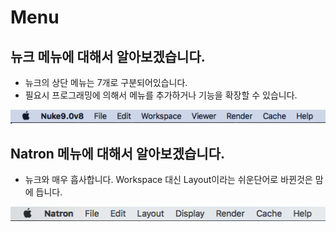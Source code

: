# Menu

## 뉴크 메뉴에 대해서 알아보겠습니다.

* 뉴크의 상단 메뉴는 7개로 구분되어있습니다.
* 필요시 프로그래밍에 의해서 메뉴를 추가하거나 기능을 확장할 수 있습니다.

![](../../../.gitbook/assets/nuke_menu.png)

## Natron 메뉴에 대해서 알아보겠습니다.

* 뉴크와 매우 흡사합니다. Workspace 대신 Layout이라는 쉬운단어로 바뀐것은 맘에 듭니다.

![](../../../.gitbook/assets/natron_menubar.png)

